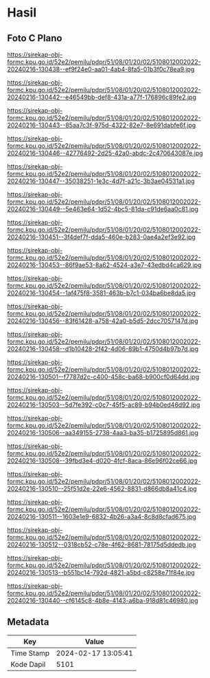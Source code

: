 # Hasil

## Foto C Plano

https://sirekap-obj-formc.kpu.go.id/52e2/pemilu/pdpr/51/08/01/20/02/5108012002022-20240216-130438--ef9f24e0-aa01-4ab4-8fa5-01b3f0c78ea9.jpg

https://sirekap-obj-formc.kpu.go.id/52e2/pemilu/pdpr/51/08/01/20/02/5108012002022-20240216-130442--e46549bb-def8-431a-a77f-176896c89fe2.jpg

https://sirekap-obj-formc.kpu.go.id/52e2/pemilu/pdpr/51/08/01/20/02/5108012002022-20240216-130443--85aa7c3f-975d-4322-82e7-8e691dabfe6f.jpg

https://sirekap-obj-formc.kpu.go.id/52e2/pemilu/pdpr/51/08/01/20/02/5108012002022-20240216-130446--42776492-2d25-42a0-abdc-2c470643087e.jpg

https://sirekap-obj-formc.kpu.go.id/52e2/pemilu/pdpr/51/08/01/20/02/5108012002022-20240216-130447--35038251-1e3c-4d7f-a21c-3b3ae04531a1.jpg

https://sirekap-obj-formc.kpu.go.id/52e2/pemilu/pdpr/51/08/01/20/02/5108012002022-20240216-130449--5e463e64-1d52-4bc5-81da-c91de6aa0c81.jpg

https://sirekap-obj-formc.kpu.go.id/52e2/pemilu/pdpr/51/08/01/20/02/5108012002022-20240216-130451--3f4def7f-dda5-460e-b283-0ae4a2ef3e92.jpg

https://sirekap-obj-formc.kpu.go.id/52e2/pemilu/pdpr/51/08/01/20/02/5108012002022-20240216-130453--86f9ae53-8a62-4524-a3e7-43edbd4ca629.jpg

https://sirekap-obj-formc.kpu.go.id/52e2/pemilu/pdpr/51/08/01/20/02/5108012002022-20240216-130454--1af475f8-3581-463b-b7c1-034ba6be8da5.jpg

https://sirekap-obj-formc.kpu.go.id/52e2/pemilu/pdpr/51/08/01/20/02/5108012002022-20240216-130456--83f61428-a758-42a0-b5d5-2dcc7057147d.jpg

https://sirekap-obj-formc.kpu.go.id/52e2/pemilu/pdpr/51/08/01/20/02/5108012002022-20240216-130458--d1b10428-2f42-4d06-89b1-4750d4b97b7d.jpg

https://sirekap-obj-formc.kpu.go.id/52e2/pemilu/pdpr/51/08/01/20/02/5108012002022-20240216-130501--f7787d2c-c400-458c-ba68-b900cf0d64dd.jpg

https://sirekap-obj-formc.kpu.go.id/52e2/pemilu/pdpr/51/08/01/20/02/5108012002022-20240216-130503--5d7fe392-c0c7-45f5-ac89-b94b0ed46d92.jpg

https://sirekap-obj-formc.kpu.go.id/52e2/pemilu/pdpr/51/08/01/20/02/5108012002022-20240216-130506--aa349155-2738-4aa3-ba35-b1725895d861.jpg

https://sirekap-obj-formc.kpu.go.id/52e2/pemilu/pdpr/51/08/01/20/02/5108012002022-20240216-130508--39fbd3e4-d020-4fcf-8aca-86e96f02ce66.jpg

https://sirekap-obj-formc.kpu.go.id/52e2/pemilu/pdpr/51/08/01/20/02/5108012002022-20240216-130510--25f51d2e-22e6-4562-8831-d866db8a41c4.jpg

https://sirekap-obj-formc.kpu.go.id/52e2/pemilu/pdpr/51/08/01/20/02/5108012002022-20240216-130511--1603e1e9-6832-4b26-a3a4-8c8d8cfad675.jpg

https://sirekap-obj-formc.kpu.go.id/52e2/pemilu/pdpr/51/08/01/20/02/5108012002022-20240216-130512--0318cb52-c78e-4f62-8681-78175d5ddedb.jpg

https://sirekap-obj-formc.kpu.go.id/52e2/pemilu/pdpr/51/08/01/20/02/5108012002022-20240216-130513--b551bc14-792d-4821-a5bd-c8258e71f84e.jpg

https://sirekap-obj-formc.kpu.go.id/52e2/pemilu/pdpr/51/08/01/20/02/5108012002022-20240216-130440--cf6145c8-4b8e-4143-a6ba-918d81c46980.jpg


## Metadata

| Key        | Value               |
| ---------- | ------------------- |
| Time Stamp | 2024-02-17 13:05:41 |
| Kode Dapil | 5101                |



